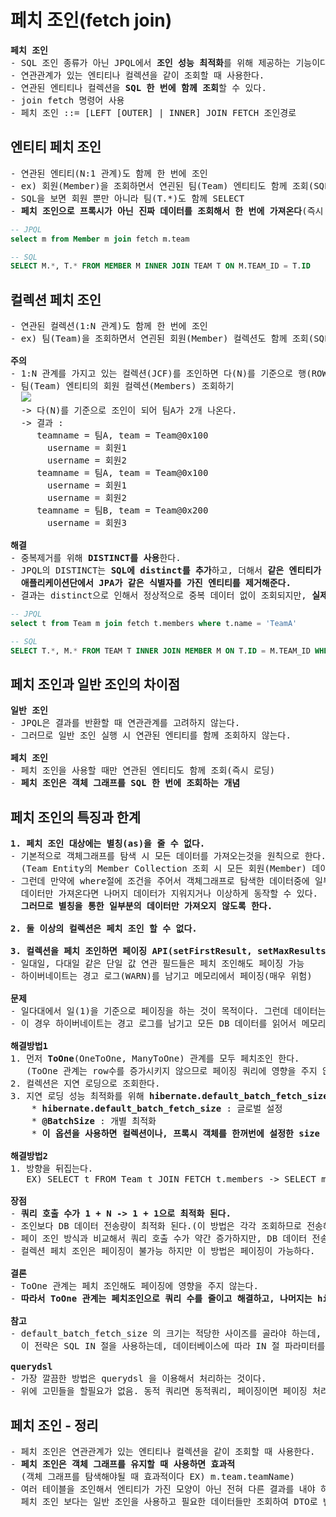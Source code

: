 # 페치 조인(fetch join)
<pre>
<b>페치 조인</b>
- SQL 조인 종류가 아닌 JPQL에서 <b>조인 성능 최적화</b>를 위해 제공하는 기능이다.
- 연관관계가 있는 엔티티나 컬렉션을 같이 조회할 때 사용한다.
- 연관된 엔티티나 컬렉션을 <b>SQL 한 번에 함께 조회</b>할 수 있다.
- join fetch 명령어 사용
- 페치 조인 ::= [LEFT [OUTER] | INNER] JOIN FETCH 조인경로
</pre>
## 엔티티 페치 조인
<pre>
- 연관된 엔티티(N:1 관계)도 함께 한 번에 조인
- ex) 회원(Member)을 조회하면서 연괸된 팀(Team) 엔티티도 함께 조회(SQL 한 번에)
- SQL을 보면 회원 뿐만 아니라 팀(T.*)도 함께 SELECT
- <b>페치 조인으로 프록시가 아닌 진짜 데이터를 조회해서 한 번에 가져온다</b>(즉시 로딩)
</pre>
```sql
-- JPQL
select m from Member m join fetch m.team

-- SQL
SELECT M.*, T.* FROM MEMBER M INNER JOIN TEAM T ON M.TEAM_ID = T.ID
```
## 컬렉션 페치 조인
<pre>
- 연관된 컬렉션(1:N 관계)도 함께 한 번에 조인
- ex) 팀(Team)을 조회하면서 연괸된 회원(Member) 컬렉션도 함께 조회(SQL 한 번에)

<b>주의</b>
- 1:N 관계를 가지고 있는 컬렉션(JCF)를 조인하면 다(N)를 기준으로 행(ROW)이 생성되므로 중복 데이터가 발생한다.
- 팀(Team) 엔티티의 회원 컬렉션(Members) 조회하기
  <img src="https://github.com/RyuKyeongWoo/TIL/blob/main/SpringBootJPA/img/JCFFetchJoin.PNG"/>
  -> 다(N)를 기준으로 조인이 되어 팀A가 2개 나온다.
  -> 결과 :
     teamname = 팀A, team = Team@0x100
       username = 회원1
       username = 회원2
     teamname = 팀A, team = Team@0x100
       username = 회원1
       username = 회원2
     teamname = 팀B, team = Team@0x200
       username = 회원3

<b>해결</b>
- 중복제거를 위해 <b>DISTINCT를 사용</b>한다.
- JPQL의 DISTINCT는 <b>SQL에 distinct를 추가</b>하고, 더해서 <b>같은 엔티티가 조회되면 
  애플리케이션단에서 JPA가 같은 식별자를 가진 엔티티를 제거해준다.</b>
- 결과는 distinct으로 인해서 정상적으로 중복 데이터 없이 조회되지만, <b>실제로 DB에서는 중복제거가 안된다.</b>
</pre>
```sql
-- JPQL
select t from Team m join fetch t.members where t.name = 'TeamA'

-- SQL
SELECT T.*, M.* FROM TEAM T INNER JOIN MEMBER M ON T.ID = M.TEAM_ID WHERE T.NAME = 'TeamA'
```
## 페치 조인과 일반 조인의 차이점
<pre>
<b>일반 조인</b>
- JPQL은 결과를 반환할 때 연관관계를 고려하지 않는다.
- 그러므로 일반 조인 실행 시 연관된 엔티티를 함께 조회하지 않는다.

<b>페치 조인</b>
- 페치 조인을 사용할 때만 연관된 엔티티도 함께 조회(즉시 로딩)
- <b>페치 조인은 객체 그래프를 SQL 한 번에 조회하는 개념</b>
</pre>
## 페치 조인의 특징과 한계
<pre>
<b>1. 페치 조인 대상에는 별칭(as)을 줄 수 없다.</b>
- 기본적으로 객체그래프를 탐색 시 모든 데이터를 가져오는것을 원칙으로 한다.
  (Team Entity의 Member Collection 조회 시 모든 회원(Member) 데이터를 가져온다는 것을 가정하에 설계되어 있다)
- 그런데 만약에 where절에 조건을 주어서 객체그래프로 탐색한 데이터중에 일부분의
  데이터만 가져온다면 나머지 데이터가 지워지거나 이상하게 동작할 수 있다.
  <b>그러므로 별칭을 통한 일부분의 데이터만 가져오지 않도록 한다.</b>

<b>2. 둘 이상의 컬렉션은 페치 조인 할 수 없다.</b>

<b>3. 컬렉션을 페치 조인하면 페이징 API(setFirstResult, setMaxResults)를 사용할 수 없다.</b>
- 일대일, 다대일 같은 단일 값 연관 필드들은 페치 조인해도 페이징 가능
- 하이버네이트는 경고 로그(WARN)를 남기고 메모리에서 페이징(매우 위험)

<b>문제</b>
- 일다대에서 일(1)을 기준으로 페이징을 하는 것이 목적이다. 그런데 데이터는 다(N)를 기준으로 row가 생성된다.
- 이 경우 하이버네이트는 경고 로그를 남기고 모든 DB 데이터를 읽어서 메모리에서 페이징을 시도한다. 최악의 경우 장애로 이어질 수 있다.

<b>해결방법1</b>
1. 먼저 <b>ToOne</b>(OneToOne, ManyToOne) 관계를 모두 페치조인 한다.
   (ToOne 관계는 row수를 증가시키지 않으므로 페이징 쿼리에 영향을 주지 않는다)
2. 컬렉션은 지연 로딩으로 조회한다.
3. 지연 로딩 성능 최적화를 위해 <b>hibernate.default_batch_fetch_size</b> , <b>@BatchSize</b> 를 적용한다.
    * <b>hibernate.default_batch_fetch_size</b> : 글로벌 설정
    * <b>@BatchSize</b> : 개별 최적화
    * <b>이 옵션을 사용하면 컬렉션이나, 프록시 객체를 한꺼번에 설정한 size 만큼 IN 쿼리로 조회한다.</b>
    
<b>해결방법2</b>
1. 방향을 뒤집는다.
   EX) SELECT t FROM Team t JOIN FETCH t.members -> SELECT m FROM Member m JOIN FETCH m.team

<b>장점</b>
- <b>쿼리 호출 수가 1 + N -> 1 + 1으로 최적화 된다.</b>
- 조인보다 DB 데이터 전송량이 최적화 된다.(이 방법은 각각 조회하므로 전송해야할 중복 데이터가 없다.)
- 페이 조인 방식과 비교해서 쿼리 호출 수가 약간 증가하지만, DB 데이터 전송량이 감소한다.
- 컬렉션 페치 조인은 페이징이 불가능 하지만 이 방법은 페이징이 가능하다.

<b>결론</b>
- ToOne 관계는 페치 조인해도 페이징에 영향을 주지 않는다.
- <b>따라서 ToOne 관계는 페치조인으로 쿼리 수를 줄이고 해결하고, 나머지는 hibernate.default_batch_fetch_size 로 최적화 하자.</b>

<b>참고</b>
- default_batch_fetch_size 의 크기는 적당한 사이즈를 골라야 하는데, 100~1000 사이를 선택하는 것을 권장한다.
  이 전략은 SQL IN 절을 사용하는데, 데이터베이스에 따라 IN 절 파라미터를 1000으로 제한하기도 한다.

<b>querydsl</b>
- 가장 깔끔한 방법은 querydsl 을 이용해서 처리하는 것이다.
- 위에 고민들을 할필요가 없음. 동적 쿼리면 동적쿼리, 페이징이면 페이징 처리가 가능하다.
</pre>
## 페치 조인 - 정리
<pre>
- 페치 조인은 연관관계가 있는 엔티티나 컬렉션을 같이 조회할 때 사용한다.
- <b>페치 조인은 객체 그래프를 유지할 때 사용하면 효과적</b>
  (객체 그래프를 탐색해야될 때 효과적이다 EX) m.team.teamName)
- 여러 테이블을 조인해서 엔티티가 가진 모양이 아닌 전혀 다른 결과를 내야 하면,
  페치 조인 보다는 일반 조인을 사용하고 필요한 데이터들만 조회하여 DTO로 반환하는 것이 효과적이다.
</pre>
